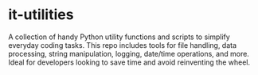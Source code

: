 # it-utilities
A collection of handy Python utility functions and scripts to simplify everyday coding tasks. This repo includes tools for file handling, data processing, string manipulation, logging, date/time operations, and more. Ideal for developers looking to save time and avoid reinventing the wheel.
